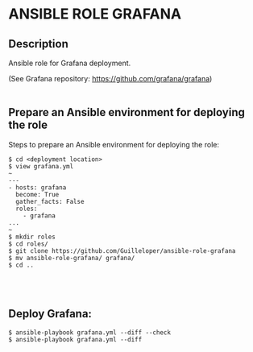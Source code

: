 # ANSIBLE ROLE GRAFANA

## Description
Ansible role for Grafana deployment.

(See Grafana repository: https://github.com/grafana/grafana)
<br/><br/>

## Prepare an Ansible environment for deploying the role
Steps to prepare an Ansible environment for deploying the role:
```
$ cd <deployment location>
$ view grafana.yml
~
---
- hosts: grafana
  become: True
  gather_facts: False
  roles:
    - grafana
...
~
$ mkdir roles
$ cd roles/
$ git clone https://github.com/Guilleloper/ansible-role-grafana
$ mv ansible-role-grafana/ grafana/
$ cd ..
```
<br/><br/>
## Deploy Grafana:
```
$ ansible-playbook grafana.yml --diff --check
$ ansible-playbook grafana.yml --diff
```
